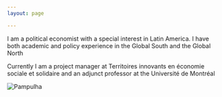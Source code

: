 ```yaml
---
layout: page

---
```


I am a political economist with a special interest in Latin America. I have both academic and policy experience in the Global South and the Global North

Currently I am a project manager at Territoires innovants en économie sociale et solidaire and an adjunct professor at the Université de Montréal

![Pampulha](aangelt.github.io/IMG_20191229_184712178_HDR.jpg)
